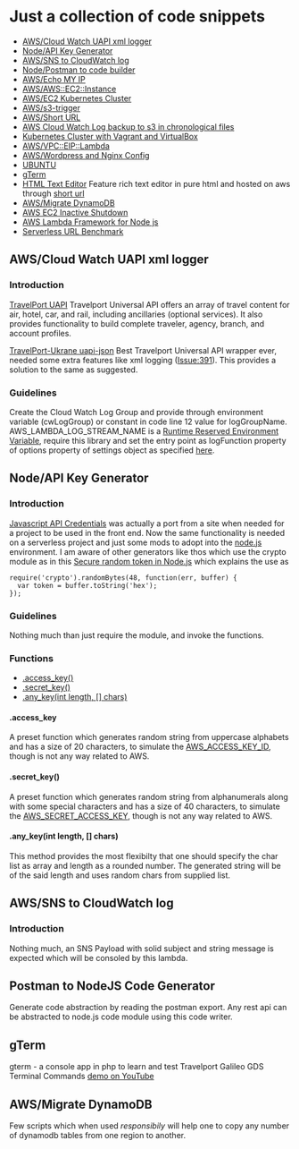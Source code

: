 # Just a collection of code snippets

* [AWS/Cloud Watch UAPI xml logger](./aws/cloud-watch-uapi-xml-logger.js) 
* [Node/API Key Generator](./node/api-key.js)
* [AWS/SNS to CloudWatch log](./aws/sns-cw-log.js)
* [Node/Postman to code builder](./node/generator.js)
* [AWS/Echo MY IP](./aws/echo-my-ip)
* [AWS/AWS::EC2::Instance](./aws/aws-ec2-sam)
* [AWS/EC2 Kubernetes Cluster](./aws/aws-cf-kubecluster)
* [AWS/s3-trigger](./aws/s3-trigger/)
* [AWS/Short URL](./aws/short-url/README.md)
* [AWS Cloud Watch Log backup to s3 in chronological files](./aws/cw-to-s3/)
* [Kubernetes Cluster with Vagrant and VirtualBox](./kubernetes-cluster)
* [AWS/VPC::EIP::Lambda](./aws/vpc-eip-lambda)
* [AWS/Wordpress and Nginx Config](./aws/lemp-wp-config)
* [UBUNTU](./ubuntu/)
* [gTerm](./gterm/)
* [HTML Text Editor](./textedit) Feature rich text editor in pure html and hosted on aws through [short url](https://bz2.in/texdit)
* [AWS/Migrate DynamoDB](./aws/migrate-dynamodb/)
* [AWS EC2 Inactive Shutdown](./aws/ec2-inactivity-shutdown/)
* [AWS Lambda Framework for Node js](./aws/aws-nodejs-lambda-framework)
* [Serverless URL Benchmark](./aws/serverless-web-bench/)
## AWS/Cloud Watch UAPI xml logger

### Introduction

[TravelPort UAPI](https://support.travelport.com/webhelp/uapi/uAPI.htm) Travelport Universal API offers an array of travel content for air, hotel, car, and rail, including ancillaries (optional services). It also provides functionality to build complete traveler, agency, branch, and account profiles. 

[TravelPort-Ukrane uapi-json](https://github.com/Travelport-Ukraine/uapi-json) Best Travelport Universal API wrapper ever, needed some extra features like xml logging ([Issue:391](https://github.com/Travelport-Ukraine/uapi-json/issues/391#issuecomment-595560699)). This provides a solution to the same as suggested.

### Guidelines

Create the Cloud Watch Log Group and provide through environment variable (cwLogGroup) or constant in code line 12 value for logGroupName. AWS_LAMBDA_LOG_STREAM_NAME is a [Runtime Reserved Environment Variable](https://docs.aws.amazon.com/lambda/latest/dg/configuration-envvars.html), require this library and set the entry point as logFunction property of options property of settings object as specified [here](https://github.com/Travelport-Ukraine/uapi-json#options). 


## Node/API Key Generator

### Introduction

[Javascript API Credentials](http://www.php-trivandrum.org/code-snippets/javascript-api-credentials-just-a-port/) was actually a port from a site when needed for a project to be used in the front end. Now the same functionality is needed on a serverless project and just some mods to adopt into the [node.js](https://nodejs.org/) environment. I am aware of other generators like thos which use the crypto module as in this [Secure random token in Node.js](https://stackoverflow.com/questions/8855687/secure-random-token-in-node-js) which explains the use as 

```
require('crypto').randomBytes(48, function(err, buffer) {
  var token = buffer.toString('hex');
});
```

### Guidelines

Nothing much than just require the module, and invoke the functions. 

### Functions

* [.access_key()](#access_key)
* [.secret_key()](#secret_key)
* [.any_key(int length, [] chars)](#any_key)

<a name="access_key"></a>
#### .access_key

A preset function which generates random string from uppercase alphabets and has a size of 20 characters, to simulate the [AWS_ACCESS_KEY_ID](https://docs.aws.amazon.com/general/latest/gr/aws-sec-cred-types.html#access-keys-and-secret-access-keys), though is not any way related to AWS.


<a name="secret_key"></a>
#### .secret_key()

A preset function which generates random string from alphanumerals along with some special characters and has a size of 40 characters, to simulate the [AWS_SECRET_ACCESS_KEY](https://docs.aws.amazon.com/general/latest/gr/aws-sec-cred-types.html#access-keys-and-secret-access-keys), though is not any way related to AWS.

<a name="any_key"></a>
#### .any_key(int length, [] chars)

This method provides the most flexibilty that one should specify the char list as array and length as a rounded number. The generated string will be of the said length and uses random chars from supplied list. 

## AWS/SNS to CloudWatch log

### Introduction

Nothing much, an SNS Payload with solid subject and string message is expected which will be consoled by this lambda.

## Postman to NodeJS Code Generator

Generate code abstraction by reading the postman export. Any rest api can be abstracted to node.js code module using this code writer.

## gTerm

gterm - a console app in php to learn and test Travelport Galileo GDS Terminal Commands [demo on YouTube](https://youtu.be/30wohPsWBa4)

## AWS/Migrate DynamoDB

Few scripts which when used *responsibily* will help one to copy any number of dynamodb tables from one region to another. 
